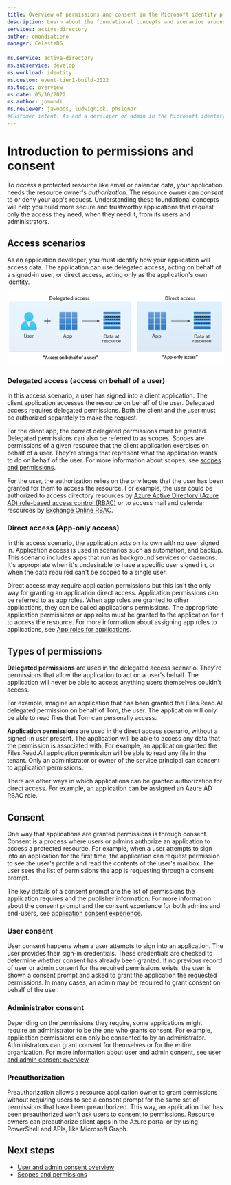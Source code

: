 ```yaml
---
title: Overview of permissions and consent in the Microsoft identity platform
description: Learn about the foundational concepts and scenarios around consent and permissions in the Microsoft identity platform
services: active-directory
author: omondiatieno
manager: CelesteDG

ms.service: active-directory
ms.subservice: develop
ms.workload: identity
ms.custom: event-tier1-build-2022
ms.topic: overview
ms.date: 05/10/2022
ms.author: jomondi
ms.reviewer: jawoods, ludwignick, phsignor
#Customer intent: As and a developer or admin in the Microsoft identity platform, I want to understand the basic concept about managing how applications access resources through the permissions and consent framework.
---
```

# Introduction to permissions and consent

To _access_ a protected resource like email or calendar data, your application needs the resource owner's _authorization_. The resource owner can _consent_ to or deny your app's request. Understanding these foundational concepts will help you build more secure and trustworthy applications that request only the access they need, when they need it, from its users and administrators.

## Access scenarios

As an application developer, you must identify how your application will access data. The application can use delegated access, acting on behalf of a signed-in user, or direct access, acting only as the application's own identity.

![Image shows illustration of access scenarios.](./media/permissions-consent-overview/access-scenarios.png)

### Delegated access (access on behalf of a user)

In this access scenario, a user has signed into a client application. The client application accesses the resource on behalf of the user. Delegated access requires delegated permissions. Both the client and the user must be authorized separately to make the request.

For the client app, the correct delegated permissions must be granted. Delegated permissions can also be referred to as scopes. Scopes are permissions of a given resource that the client application exercises on behalf of a user. They're strings that represent what the application wants to do on behalf of the user. For more information about scopes, see [scopes and permissions](v2-permissions-and-consent.md#scopes-and-permissions).

For the user, the authorization relies on the privileges that the user has been granted for them to access the resource. For example, the user could be authorized to access directory resources by [Azure Active Directory (Azure AD) role-based access control (RBAC)](../roles/custom-overview.md) or to access mail and calendar resources by [Exchange Online RBAC](/exchange/permissions-exo/permissions-exo).

### Direct access (App-only access)

In this access scenario, the application acts on its own with no user signed in. Application access is used in scenarios such as automation, and backup. This scenario includes apps that run as background services or daemons. It's appropriate when it's undesirable to have a specific user signed in, or when the data required can't be scoped to a single user.

Direct access may require application permissions but this isn't the only way for granting an application direct access. Application permissions can be referred to as app roles. When app roles are granted to other applications, they can be called applications permissions. The appropriate application permissions or app roles must be granted to the application for it to access the resource. For more information about assigning app roles to applications, see [App roles for applications](howto-add-app-roles-in-azure-ad-apps.md).

## Types of permissions

**Delegated permissions** are used in the delegated access scenario. They're permissions that allow the application to act on a user's behalf. The application will never be able to access anything users themselves couldn't access.

For example, imagine an application that has been granted the Files.Read.All delegated permission on behalf of Tom, the user. The application will only be able to read files that Tom can personally access.

**Application permissions** are used in the direct access scenario, without a signed-in user present. The application will be able to access any data that the permission is associated with. For example, an application granted the Files.Read.All application permission will be able to read any file in the tenant.  Only an administrator or owner of the service principal can consent to application permissions.

There are other ways in which applications can be granted authorization for direct access. For example, an application can be assigned an Azure AD RBAC role.

## Consent
One way that applications are granted permissions is through consent. Consent is a process where users or admins authorize an application to access a protected resource. For example, when a user attempts to sign into an application for the first time, the application can request permission to see the user's profile and read the contents of the user's mailbox. The user sees the list of permissions the app is requesting through a consent prompt.

The key details of a consent prompt are the list of permissions the application requires and the publisher information. For more information about the consent prompt and the consent experience for both admins and end-users, see [application consent experience](application-consent-experience.md).

### User consent

User consent happens when a user attempts to sign into an application. The user provides their sign-in credentials. These credentials are checked to determine whether consent has already been granted. If no previous record of user or admin consent for the required permissions exists, the user is shown a consent prompt and asked to grant the application the requested permissions. In many cases, an admin may be required to grant consent on behalf of the user.

### Administrator consent

Depending on the permissions they require, some applications might require an administrator to be the one who grants consent. For example, application permissions can only be consented to by an administrator. Administrators can grant consent for themselves or for the entire organization. For more information about user and admin consent, see [user and admin consent overview](../manage-apps/consent-and-permissions-overview.md)

### Preauthorization

Preauthorization allows a resource application owner to grant permissions without requiring users to see a consent prompt for the same set of permissions that have been preauthorized. This way, an application that has been preauthorized won't ask users to consent to permissions. Resource owners can preauthorize client apps in the Azure portal or by using PowerShell and APIs, like Microsoft Graph.

## Next steps
- [User and admin consent overview](../manage-apps/consent-and-permissions-overview.md)
- [Scopes and permissions](v2-permissions-and-consent.md)
